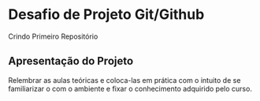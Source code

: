 # Desafio de Projeto Git/Github
Crindo Primeiro Repositório

## Apresentação do Projeto

Relembrar as aulas teóricas e coloca-las em prática com o intuito de se familiarizar o com o ambiente e fixar o conhecimento adquirido pelo curso.

